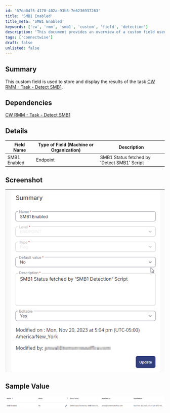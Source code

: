 ```yaml
---
id: '67da04f5-4170-402a-93b3-7e6236937263'
title: 'SMB1 Enabled'
title_meta: 'SMB1 Enabled'
keywords: ['cw', 'rmm', 'smb1', 'custom', 'field', 'detection']
description: 'This document provides an overview of a custom field used in ConnectWise RMM to store and display the results of the task that detects SMB1 status. It includes details on dependencies, field types, and sample values.'
tags: ['connectwise']
draft: false
unlisted: false
---
```


## Summary

This custom field is used to store and display the results of the task [CW RMM - Task - Detect SMB1](<../tasks/Detect SMB1.md>).

## Dependencies

[CW RMM - Task - Detect SMB1](<../tasks/Detect SMB1.md>)

## Details

| Field Name       | Type of Field (Machine or Organization) | Description                                 |
|------------------|-----------------------------------------|---------------------------------------------|
| SMB1 Enabled     | Endpoint                                | SMB1 Status fetched by 'Detect SMB1' Script |

## Screenshot

![Screenshot](../../../static/img/SMB1-Enabled/image_1.png)

## Sample Value

![Sample Value](../../../static/img/SMB1-Enabled/image_2.png)



